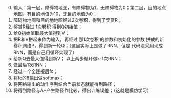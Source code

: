 0. 输入：第一层，障碍物地图，有障碍物为1，无障碍物为0；第二层，目的地点地图，有目的地值为10，无目的地值为0；
1. 障碍物地图和目的地地图经过2次卷积，得到了奖赏R；
2. 奖赏R经过 1次卷积 得到Q初始值；
3. 给Q初始值取最大值得到V；
4. 把R和V拼起来作为输入，再经过 那1次卷积 的参数和初始化的参数
拼成的新卷积网络P，得到新一轮Q；（这里实际上是做了RNN，但是
代码没采用现成RNN，而是自己用循环实现了）
5. 给新Q去最大值得到新V；
以上两步循环做k-1次RNN；
6. 做最后1次RNN；
7. 经过一个全连接层fc；
8. 将fc的8输出做softmax；
9. 将网络输出的动作序列结合当前状态就能得到路径；
10. 将得到路径与A*产生路径作比较，得出训练误差；（这就是模仿学习）
